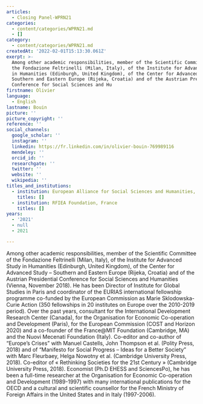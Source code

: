 ```yaml
---
articles:
  - Closing Panel-WPRN21
categories:
  - content/categories/WPRN21.md
  - []
category:
  - content/categories/WPRN21.md
createdAt: '2022-02-01T15:13:30.061Z'
exerpt: >-
  Among other academic responsibilities, member of the Scientific Committee of
  the Fondazione Feltrinelli (Milan, Italy), of the Institute for Advanced Study
  in Humanities (Edinburgh, United Kingdom), of the Center for Advanced Study –
  Southern and Eastern Europe (Rijeka, Croatia) and of the Austrian Presidential
  Conference for Social Sciences and Hu
firstname: Olivier
language:
  - English
lastname: Bouin
picture: ''
picture_copyright: ''
reference: ''
social_channels:
  google_scholar: ''
  instagram: ''
  linkedin: https://fr.linkedin.com/in/olivier-bouin-769989116
  mendeley: ''
  orcid_id: ''
  researchgate: ''
  twitter: ''
  website: ''
  wikipedia: ''
titles_and_institutions:
  - institution: European Alliance for Social Sciences and Humanities, France
    titles: []
  - institution: RFIEA Foundation, France
    titles: []
years:
  - '2021'
  - null
  - 2021

---
```

Among other academic responsibilities, member of the Scientific Committee of the Fondazione Feltrinelli (Milan, Italy), of the Institute for Advanced Study in Humanities (Edinburgh, United Kingdom), of the Center for Advanced Study – Southern and Eastern Europe (Rijeka, Croatia) and of the Austrian Presidential Conference for Social Sciences and Humanities (Vienna, November 2018). He has been Director of Institute for Global Studies in Paris and coordinator of the EURIAS international fellowship programme co-funded by the European Commission as Marie Sklodowska-Curie Action (350 fellowships in 20 institutes on Europe over the 2010-2019 period). Over the past years, consultant for the International Development Research Center (Canada), for the Organisation for Economic Co-operation and Development (Paris), for the European Commission (COST and Horizon 2020) and a co-founder of the France@MIT Foundation (Cambridge, MA) and the Nuovi Mecenati Foundation (Italy). Co-editor and co-author of “Europe’s Crises” with Manuel Castells, John Thompson et al. (Polity Press, 2018) and of “Manifesto for Social Progress – Ideas for a Better Society” with Marc Fleurbaey, Helga Nowotny et al. (Cambridge University Press, 2018). Co-editor of « Rethinking Societies for the 21st Century » (Cambridge University Press, 2018). Economist (Ph.D EHESS and SciencesPo), he has been a full-time researcher at the Organisation for Economic Co-operation and Development (1989-1997) with many international publications for the OECD and a cultural and scientific counsellor for the French Ministry of Foreign Affairs in the United States and in Italy (1997-2006).